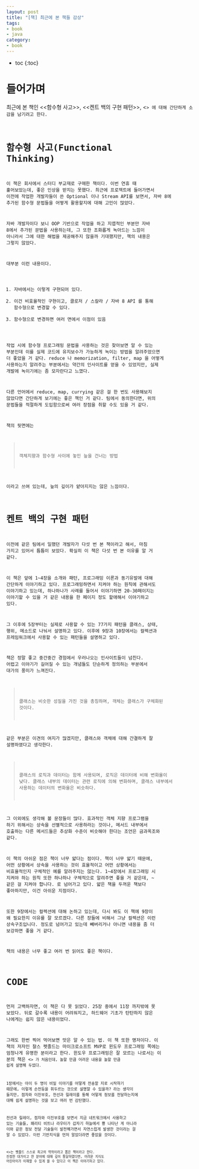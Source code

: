 ```yaml
---
layout: post
title: "[책] 최근에 본 책들 감상"
tags:
- book
- java 
category:
- book
---
```


* toc
{:toc}

# 들어가며
최근에 본 책인 <<함수형 사고>>, <<켄트 백의 구현 패턴>>, <<CODE>> 에 대해 간단하게 소감을 남기려고 한다.

# 함수형 사고(Functional Thinking)
이 책은 회사에서 스터디 부교재로 구매한 책이다. 이번 연휴 때 훑어보았는데, 좋은 인상을 받지는 못했다. 
최근에 프로잭트에 들어가면서 이전에 작업한 개발자들이 쓴 Optional 이나 Stream API를 보면서, 자바 8에 추가된 함수형 문법들을 어떻게 활용할지에 대해 고민이 많았다.

자바 개발자이다 보니 OOP 기반으로 작업을 하고 지엽적인 부분만 자바 8에서 추가된 문법을 사용하는데, 그 또한 조화롭게 녹아드는 느낌이 아니라서 그에 대한 해법을 제공해주지 않을까 기대했지만, 책의 내용은 그렇지 않았다.

대부분 이런 내용이다.

1. 자바에서는 이렇게 구현되어 있다.
2. 이건 비효율적인 구현이고, 클로저 / 스칼라 / 자바 8 API 를 통해 함수형으로 변경할 수 있다.
3. 함수형으로 변경하면 여러 면에서 이점이 있음

작업 시에 함수형 프로그래밍 문법을 사용하는 것은 찾아보면 알 수 있는 부분인데 이를 실제 코드에 유지보수가 가능하게 녹이는 방법을 알려주었으면 더 좋았을 거 같다. reduce 나 memorization, filter, map 을 어떻게 사용하는지 알려주는 부분에서는 약간의 인사이트를 얻을 수 있었지만, 실제 개발에 녹이기에는 좀 모자란다고 느꼈다.

다른 언어에서 reduce, map, currying 같은 걸 한 번도 사용해보지 않았다면 간단하게 보기에는 좋은 책인 거 같다. 팀에서 동의한다면, 위의 문법들을 적절하게 도입함으로써 여러 장점을 취할 수도 있을 거 같다.

책의 뒷면에는

> 객체지향과 함수형 사이에 놓인 늪을 건너는 방법

이라고 쓰여 있는데, 늪의 깊이가 얕아지지는 않은 느낌이다.

# 켄트 백의 구현 패턴
이전에 같은 팀에서 일했던 개발자가 다섯 번 본 책이라고 해서, 마침 가지고 있어서 틈틈이 보았다. 확실히 이 책은 다섯 번 본 이유를 알 거 같다.

이 책은 앞에 1~4장을 소개와 패턴, 프로그래밍 이론과 동기유발에 대해 간단하게 이야기하고 있다. 프로그래밍하면서 지켜야 하는 원칙에 관해서도 이야기하고 있는데, 하나하나가 사례를 들어서 이야기하면 20-30페이지는 이야기할 수 있을 거 같은 내용을 한 페이지 정도 할애해서 이야기하고 있다. 

그 이후에 5장부터는 실제로 사용할 수 있는 77가지 패턴을 클래스, 상태, 행위, 메소드로 나눠서 설명하고 있다. 이후에 9장과 10장에서는 컬렉션과 프레임워크에서 사용할 수 있는 패턴들을 설명하고 있다.

책은 정말 좋고 중간중간 경험에서 우러나오는 인사이트들이 넘친다. 어렵고 이야기가 길어질 수 있는 개념들도 단순하게 정의하는 부분에서 대가의 풍미가 느껴진다.

> 클래스는 비슷한 성질을 가진 것을 총칭하며, 객체는 클래스가 구체화된 것이다.

같은 부분은 이견의 여지가 많겠지만, 클래스와 객체에 대해 간결하게 잘 설명하였다고 생각한다.

> 클래스의 로직과 데이터는 함께 사용되며, 로직은 데이터에 비해 변화율이 낮다. 클래스 내부의 데이터는 관련 로직에 의해 변화하며, 클래스 내부에서 사용하는 데이터의 변화율은 비슷하다.

그 이외에도 생각해 볼 문장들이 많다. 효과적인 객체 지향 프로그램을 하기 위해서는 상속을 선별적으로 사용하라는 것이나, 메서드 내부에서 호출하는 다른 메서드들은 추상화 수준이 비슷해야 한다는 조언은 금과옥조와 같다.

이 책의 아쉬운 점은 책이 너무 얇다는 점이다. 책이 너무 얇기 때문에, 어떤 상황에서 상속을 사용하는 것이 효율적이고 어떤 상황에서는 비효율적인지 구체적인 예를 알려주지는 않는다. 1~4장에서 프로그래밍 시 지켜야 하는 원칙 또한 하나하나 구체적으로 알려주면 좋을 거 같은데, ~ 같은 걸 지켜야 합니다. 로 넘어가고 있다. 얇은 책을 두꺼운 책보다 좋아하지만, 이건 아쉬운 지점이다.

또한 9장에서는 컬렉션에 대해 논하고 있는데, 다시 봐도 이 책에 9장이 왜 필요한지 이유를 잘 모르겠다. 다른 장들에 비해서 그냥 컬렉션은 이런 상속구조입니다. 정도로 넘어가고 있는데 빼버리거나 아니면 내용을 좀 더 보강하면 좋을 거 같다.

책의 내용은 너무 좋고 여러 번 읽어도 좋은 책이다.

# CODE
먼저 고백하자면, 이 책은 다 못 읽었다. 25장 중에서 11장 까지밖에 못 보았다. 뒤로 갈수록 내용이 어려워지고, 하드웨어 기초가 탄탄하지 않은 나에게는 쉽지 않은 내용이었다.

그래도 한번 찍어 먹어보면 맛은 알 수 있는 법. 이 책 또한 명저이다. 이 책의 저자인 찰스 펫졸드는 마이크로소프트 MVP로 윈도우 프로그래밍 쪽에는 엄청나게 유명한 분이라고 한다. 윈도우 프로그래밍은 잘 모르는 나로서는 이 분의 책은 <<CODE>> 가 처음인데, 놀랄 만큼 어려운 내용을 놀랄 만큼 쉽게 설명해 두었다.

1장에서는 아이 두 명이 비밀 이야기를 어떻게 전송할 지로 시작하기 때문에, 이렇게 손전등을 휘두르는 것으로 설명할 수 있을까? 라는 생각이 들지만, 점자와 이진부호, 전선과 릴레이를 통해 어떻게 정보를 전달하는지에 대해 쉽게 설명하는 것을 보고 여러 번 감탄했다.

전선과 릴레이, 점자와 이진부호를 보면서 지금 네트워크에서 사용하고 있는 기술들, 패리티 비트나 라우터가 갑자기 하늘에서 뿅 나타난 게 아니라 이와 같은 정보 전달 기술들이 발전해가면서 자연스럽게 발생한 것이라는 걸 알 수 있었다. 이런 기반지식을 먼저 알았더라면 좋았을 것이다.

<<CODE>>는 펫졸드 스스로 최고의 역작이라고 뽑은 책이라고 한다. 진정한 대가이고 한 분야에 대해 깊이 통달하였다면, 어려운 지식도 어린아이가 이해할 수 있게 쓸 수 있다고 이 책은 이야기하고 있다.